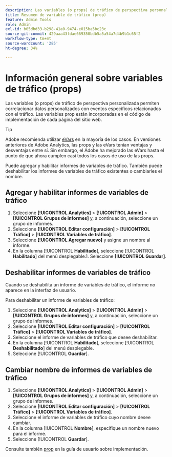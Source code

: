 ```yaml
---
description: Las variables (o props) de tráfico de perspectiva personalizada permiten correlacionar datos personalizados con eventos específicos relacionados con el tráfico. Las variables prop están incorporadas en el código de implementación de cada página del sitio web.
title: Resumen de variable de tráfico (prop)
feature: Admin Tools
role: Admin
exl-id: b05dbd33-b298-41a0-9474-e015ba5bc23c
source-git-commit: 429aaa43fdae669350bdb5a5a54a7d4b9b1c65f2
workflow-type: tm+mt
source-wordcount: '285'
ht-degree: 34%

---
```


# Información general sobre variables de tráfico (props)

Las variables (o props) de tráfico de perspectiva personalizada permiten correlacionar datos personalizados con eventos específicos relacionados con el tráfico. Las variables prop están incorporadas en el código de implementación de cada página del sitio web.

>[!TIP]
>
>Adobe recomienda utilizar [eVars](/help/implement/vars/page-vars/evar.md) en la mayoría de los casos. En versiones anteriores de Adobe Analytics, las props y las eVars tenían ventajas y desventajas entre sí. Sin embargo, el Adobe ha mejorado las eVars hasta el punto de que ahora cumplen casi todos los casos de uso de las props.

Puede agregar y habilitar informes de variables de tráfico. También puede deshabilitar los informes de variables de tráfico existentes o cambiarles el nombre.

## Agregar y habilitar informes de variables de tráfico

1. Seleccione **[!UICONTROL Analytics]** > **[!UICONTROL Admin]** > **[!UICONTROL Grupos de informes]** y, a continuación, seleccione un grupo de informes.
1. Seleccione **[!UICONTROL Editar configuración]** > **[!UICONTROL Tráfico]** > **[!UICONTROL Variables de tráfico]**.
1. Seleccione **[!UICONTROL Agregar nuevo]** y asigne un nombre al informe.
1. En la columna [!UICONTROL **Habilitado**], seleccione [!UICONTROL **Habilitado**] del menú desplegable.1. Seleccione **[!UICONTROL Guardar]**.

## Deshabilitar informes de variables de tráfico

Cuando se deshabilita un informe de variables de tráfico, el informe no aparece en la interfaz de usuario.

Para deshabilitar un informe de variables de tráfico:

1. Seleccione **[!UICONTROL Analytics]** > **[!UICONTROL Admin]** > **[!UICONTROL Grupos de informes]** y, a continuación, seleccione un grupo de informes.
1. Seleccione **[!UICONTROL Editar configuración]** > **[!UICONTROL Tráfico]** > **[!UICONTROL Variables de tráfico]**.
1. Seleccione el informe de variables de tráfico que desee deshabilitar.
1. En la columna [!UICONTROL **Habilitado**], seleccione [!UICONTROL **Deshabilitado**] del menú desplegable.
1. Seleccione [!UICONTROL **Guardar**].

## Cambiar nombre de informes de variables de tráfico

1. Seleccione **[!UICONTROL Analytics]** > **[!UICONTROL Admin]** > **[!UICONTROL Grupos de informes]** y, a continuación, seleccione un grupo de informes.
1. Seleccione **[!UICONTROL Editar configuración]** > **[!UICONTROL Tráfico]** > **[!UICONTROL Variables de tráfico]**.
1. Seleccione el informe de variables de tráfico cuyo nombre desee cambiar.
1. En la columna [!UICONTROL **Nombre**], especifique un nombre nuevo para el informe.
1. Seleccione [!UICONTROL **Guardar**].

Consulte también [prop](/help/implement/vars/page-vars/prop.md) en la guía de usuario sobre implementación.
